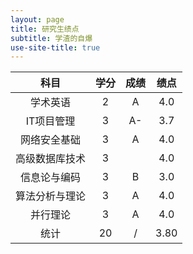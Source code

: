 ```yaml
---
layout: page
title: 研究生绩点
subtitle: 学渣的自爆
use-site-title: true
---
```


| 科目 | 学分| 成绩 | 绩点 |
|:-:|:-:|:-:|:-:|
|学术英语|2|A|4.0|
|IT项目管理|3|A-|3.7|
|网络安全基础|3|A|4.0|
|高级数据库技术|3||4.0|
|信息论与编码|3|B|3.0|
|算法分析与理论|3|A|4.0|
|并行理论|3|A|4.0|
|统计|20|/|3.80|


<!-- UY BEGIN -->
<div id="uyan_frame"></div>
<script type="text/javascript" src="http://v2.uyan.cc/code/uyan.js"></script>
<!-- UY END -->
